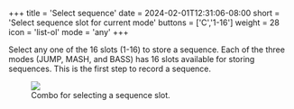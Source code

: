 +++
title = 'Select sequence'
date = 2024-02-01T12:31:06-08:00
short = 'Select sequence slot for current mode'
buttons = ['C','1-16']
weight = 28
icon = 'list-ol'
mode = 'any'
+++

Select any one of the 16 slots (1-16) to store a sequence. Each of the three modes (JUMP, MASH, and BASS) has 16 slots available for storing sequences. This is the first step to record a sequence.

<figure class="imgcombo">
<img loading="lazy" src="/img/sequence_select.png">
<figcaption>Combo for selecting a sequence slot.</figcaption>
</figure>
